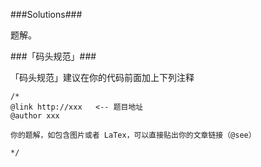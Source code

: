 ###Solutions###

题解。

###「码头规范」###

「码头规范」建议在你的代码前面加上下列注释
```
/*
@link http://xxx   <-- 题目地址
@author xxx

你的题解，如包含图片或者 LaTex，可以直接贴出你的文章链接（@see）

*/
```
